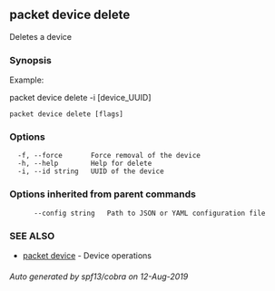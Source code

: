 ## packet device delete

Deletes a device

### Synopsis

Example:	

  packet device delete -i [device_UUID]
  
	

```
packet device delete [flags]
```

### Options

```
  -f, --force       Force removal of the device
  -h, --help        Help for delete
  -i, --id string   UUID of the device
```

### Options inherited from parent commands

```
      --config string   Path to JSON or YAML configuration file
```

### SEE ALSO

* [packet device](packet_device.md)	 - Device operations

###### Auto generated by spf13/cobra on 12-Aug-2019
